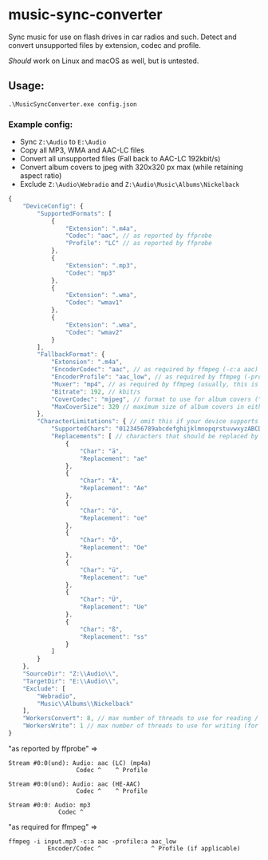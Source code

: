 # music-sync-converter
Sync music for use on flash drives in car radios and such. Detect and convert unsupported files by extension, codec and profile.

_Should_ work on Linux and macOS as well, but is untested.

## Usage:
`.\MusicSyncConverter.exe config.json`

### Example config:
- Sync `Z:\Audio` to `E:\Audio`
- Copy all MP3, WMA and AAC-LC files
- Convert all unsupported files (Fall back to AAC-LC 192kbit/s)
- Convert album covers to jpeg with 320x320 px max (while retaining aspect ratio)
- Exclude `Z:\Audio\Webradio` and `Z:\Audio\Music\Albums\Nickelback`

```js
{
    "DeviceConfig": {
        "SupportedFormats": [
            {
                "Extension": ".m4a",
                "Codec": "aac", // as reported by ffprobe
                "Profile": "LC" // as reported by ffprobe
            },
            {
                "Extension": ".mp3",
                "Codec": "mp3"
            },
            {
                "Extension": ".wma",
                "Codec": "wmav1"
            },
            {
                "Extension": ".wma",
                "Codec": "wmav2"
            }
        ],
        "FallbackFormat": {
            "Extension": ".m4a",
            "EncoderCodec": "aac", // as required by ffmpeg (-c:a aac)
            "EncoderProfile": "aac_low", // as required by ffmpeg (-profile:a aac_low), may be omitted
            "Muxer": "mp4", // as required by ffmpeg (usually, this is the container format)
            "Bitrate": 192, // kbit/s
            "CoverCodec": "mjpeg", // format to use for album covers ("mjpeg" = jpg, "png" = png, null = remove album convers)
            "MaxCoverSize": 320 // maximum size of album covers in either axis (null = keep original size)
        },
        "CharacterLimitations": { // omit this if your device supports unicode
            "SupportedChars": "0123456789abcdefghijklmnopqrstuvwxyzABCDEFGHIJKLMNOPQRSTUVWXYZ+-_ (),'[]!&", // all natively supported characters
            "Replacements": [ // characters that should be replaced by different characters
                {
                    "Char": "ä",
                    "Replacement": "ae"
                },
                {
                    "Char": "Ä",
                    "Replacement": "Ae"
                },
                {
                    "Char": "ö",
                    "Replacement": "oe"
                },
                {
                    "Char": "Ö",
                    "Replacement": "Oe"
                },
                {
                    "Char": "ü",
                    "Replacement": "ue"
                },
                {
                    "Char": "Ü",
                    "Replacement": "Ue"
                },
                {
                    "Char": "ß",
                    "Replacement": "ss"
                }
            ]
        }
    },
    "SourceDir": "Z:\\Audio\\",
    "TargetDir": "E:\\Audio\\",
    "Exclude": [
        "Webradio",
        "Music\\Albums\\Nickelback"
    ],
    "WorkersConvert": 8, // max number of threads to use for reading / converting files
    "WorkersWrite": 1 // max number of threads to use for writing (for slow devices like HDDs, SD cards or flash drives, 1 is usually best)
}
```

"as reported by ffprobe" =>
```
Stream #0:0(und): Audio: aac (LC) (mp4a)
                   Codec ^    ^ Profile

Stream #0:0(und): Audio: aac (HE-AAC)
                   Codec ^    ^ Profile

Stream #0:0: Audio: mp3
              Codec ^
```

"as required for ffmpeg" =>
```
ffmpeg -i input.mp3 -c:a aac -profile:a aac_low
           Encoder/Codec ^              ^ Profile (if applicable)
```